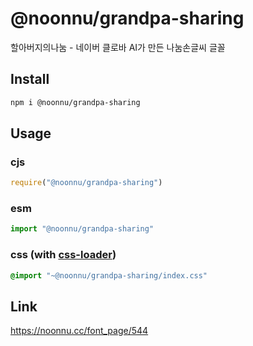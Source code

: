 # @noonnu/grandpa-sharing
할아버지의나눔 - 네이버 클로바 AI가 만든 나눔손글씨 글꼴

## Install
```sh
npm i @noonnu/grandpa-sharing
```
## Usage
### cjs
```js
require("@noonnu/grandpa-sharing")
```
### esm
```js
import "@noonnu/grandpa-sharing"
```
### css (with [css-loader](https://github.com/webpack-contrib/css-loader))
```css
@import "~@noonnu/grandpa-sharing/index.css"
```

## Link
https://noonnu.cc/font_page/544